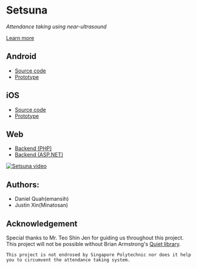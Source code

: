 # Setsuna
*Attendance taking using near-ultrasound*

[Learn more](background.md)

## Android
- [Source code](https://github.com/ASDFDev/PAS-Quiet-Android)
- [Prototype](https://github.com/ASDFDev/PAS-Nearby-Android)

## iOS
- [Source code](https://github.com/ASDFDev/PAS-Quiet-iOS)
- [Prototype](https://github.com/ASDFDev/PAS-Nearby-iOS)

## Web
- [Backend (PHP)](https://github.com/ASDFDev/PAS-Backend)
- [Backend (ASP.NET)](https://github.com/ASDFDev/PAS-Backend-ASPNET)


[![Setsuna video](https://img.youtube.com/vi/GuQ-Y_PzM-E/0.jpg)](https://www.youtube.com/watch?v=GuQ-Y_PzM-E "Proximity Attendance System")

## Authors:
- Daniel Quah(emansih)
- Justin Xin(Minatosan)

## Acknowledgement
Special thanks to Mr. Teo Shin Jen for guiding us throughout this project. This project will not be possible without Brian Armstrong's [Quiet library](https://github.com/quiet/).







`This project is not endrosed by Singapore Polytechnic nor does it help you to circumvent the attendance taking system.` 
